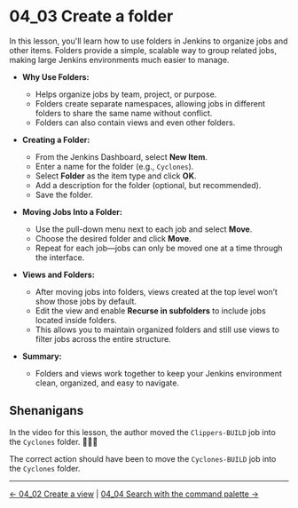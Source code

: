 # 04_03 Create a folder

In this lesson, you'll learn how to use folders in Jenkins to organize jobs and other items. Folders provide a simple, scalable way to group related jobs, making large Jenkins environments much easier to manage.

- **Why Use Folders:**
  - Helps organize jobs by team, project, or purpose.
  - Folders create separate namespaces, allowing jobs in different folders to share the same name without conflict.
  - Folders can also contain views and even other folders.

- **Creating a Folder:**
  - From the Jenkins Dashboard, select **New Item**.
  - Enter a name for the folder (e.g., `Cyclones`).
  - Select **Folder** as the item type and click **OK**.
  - Add a description for the folder (optional, but recommended).
  - Save the folder.

- **Moving Jobs Into a Folder:**
  - Use the pull-down menu next to each job and select **Move**.
  - Choose the desired folder and click **Move**.
  - Repeat for each job—jobs can only be moved one at a time through the interface.

- **Views and Folders:**
  - After moving jobs into folders, views created at the top level won’t show those jobs by default.
  - Edit the view and enable **Recurse in subfolders** to include jobs located inside folders.
  - This allows you to maintain organized folders and still use views to filter jobs across the entire structure.

- **Summary:**
  - Folders and views work together to keep your Jenkins environment clean, organized, and easy to navigate.

## Shenanigans

In the video for this lesson, the author moved the `Clippers-BUILD` job into the `Cyclones` folder. 🤦🏾‍♂️

The correct action should have been to move the `Cyclones-BUILD` job into the `Cyclones` folder.

<!-- FooterStart -->
---
[← 04_02 Create a view](../04_02_create_a_view/README.md) | [04_04 Search with the command palette →](../04_04_search_with_the_command_palette/README.md)
<!-- FooterEnd -->
